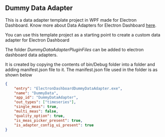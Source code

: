 ## Dummy Data Adapter

This is a data adapter template project in WPF made for Electron Dashboard. Know more about Data Adapters for Electron Dashboard [here](https://github.com/nagasudhirpulla/electron_react_dashboard/wiki/Data-Adapters).

You can use this template project as a starting point to create a custom data adapter for Electron Dashboard

The folder *DummyDataAdapterPluginFiles* can be added to electron dashboard data adapters. 

It is created by copying the contents of bin/Debug folder into a folder and adding manifest.json file to it. The manifest.json file used in the folder is as shown below
```json
{
    "entry": "ElectronDashboardDummyDataAdapter.exe",
    "name": "DummyData",
    "app_id": "DummyDataAdapter",
    "out_types": ["timeseries"],
    "single_meas": true,
    "multi_meas": false,
    "quality_option": true,
    "is_meas_picker_present": true,
    "is_adapter_config_ui_present": true
}
```
